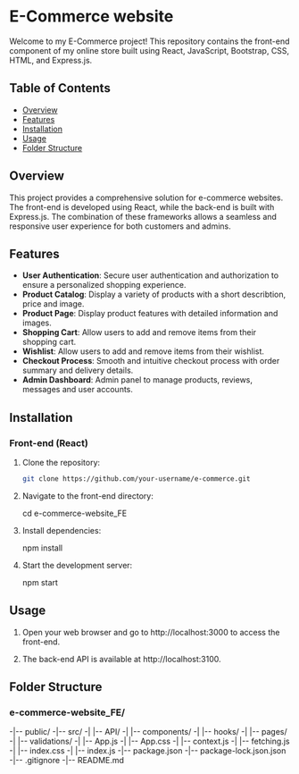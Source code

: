 # E-Commerce website

Welcome to my E-Commerce project! This repository contains the front-end component of my online store built using React, JavaScript, Bootstrap, CSS, HTML, and Express.js.

## Table of Contents

- [Overview](#overview)
- [Features](#features)
- [Installation](#installation)
- [Usage](#usage)
- [Folder Structure](#folder-structure)

## Overview

This project provides a comprehensive solution for e-commerce websites. The front-end is developed using React, while the back-end is built with Express.js. The combination of these frameworks allows a seamless and responsive user experience for both customers and admins.

## Features

- **User Authentication**: Secure user authentication and authorization to ensure a personalized shopping experience.
- **Product Catalog**: Display a variety of products with a short describtion, price and image.
- **Product Page**: Display product features with detailed information and images.
- **Shopping Cart**: Allow users to add and remove items from their shopping cart.
- **Wishlist**: Allow users to add and remove items from their wishlist.
- **Checkout Process**: Smooth and intuitive checkout process with order summary and delivery details.
- **Admin Dashboard**: Admin panel to manage products, reviews, messages and user accounts.

## Installation

### Front-end (React)

1. Clone the repository:

   ```bash
   git clone https://github.com/your-username/e-commerce.git

2. Navigate to the front-end directory:

   cd e-commerce-website_FE

3. Install dependencies:

   npm install

4. Start the development server:

   npm start

## Usage

1. Open your web browser and go to http://localhost:3000 to access the front-end.

2. The back-end API is available at http://localhost:3100.

## Folder Structure

### e-commerce-website_FE/

-|-- public/
-|-- src/
-|   |-- API/
-|   |-- components/
-|   |-- hooks/
-|   |-- pages/
-|   |-- validations/
-|   |-- App.js
-|   |-- App.css
-|   |-- context.js
-|   |-- fetching.js
-|   |-- index.css
-|   |-- index.js
-|-- package.json
-|-- package-lock.json.json
-|-- .gitignore
-|-- README.md
